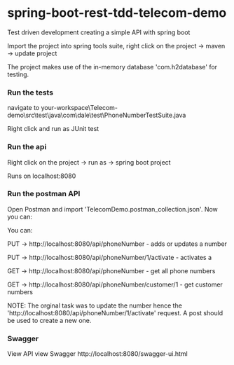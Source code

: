 # spring-boot-rest-tdd-telecom-demo
Test driven development creating a simple API with spring boot

Import the project into spring tools suite, right click on the project -> maven -> update project 

The project makes use of the in-memory database 'com.h2database' for testing.

### Run the tests
navigate to your-workspace\Telecom-demo\src\test\java\com\dale\test\PhoneNumberTestSuite.java

Right click and run as JUnit test

### Run the api
Right click on the project -> run as -> spring boot project

Runs on localhost:8080

### Run the postman API
Open Postman and import 'TelecomDemo.postman_collection.json'. Now you can:

You can:


PUT -> http://localhost:8080/api/phoneNumber - adds or updates a number

PUT -> http://localhost:8080/api/phoneNumber/1/activate - activates a 

GET -> http://localhost:8080/api/phoneNumber - get all phone numbers

GET -> http://localhost:8080/api/phoneNumber/customer/1 - get customer numbers

NOTE:  The orginal task was to update the number hence the 'http://localhost:8080/api/phoneNumber/1/activate' request. A post should be used to create a new one.


### Swagger
View API view Swagger
http://localhost:8080/swagger-ui.html
